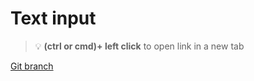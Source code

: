 # Text input 


> :bulb: **(ctrl or cmd)+ left click** to open link in a new tab 

[Git branch](https://github.com/codiku/react-native-temperature-converter/tree/003-EN-input)